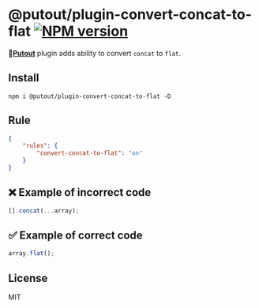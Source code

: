 # @putout/plugin-convert-concat-to-flat [![NPM version][NPMIMGURL]][NPMURL]

[NPMIMGURL]: https://img.shields.io/npm/v/@putout/plugin-convert-concat-to-flat.svg?style=flat&longCache=true
[NPMURL]: https://npmjs.org/package/@putout/plugin-convert-concat-to-flat "npm"

🐊[**Putout**](https://github.com/coderaiser/putout) plugin adds ability to convert `concat` to `flat`.

## Install

```
npm i @putout/plugin-convert-concat-to-flat -D
```

## Rule

```json
{
    "rules": {
        "convert-concat-to-flat": "on"
    }
}
```

## ❌ Example of incorrect code

```js
[].concat(...array);
```

## ✅ Example of correct code

```js
array.flat();
```

## License

MIT

